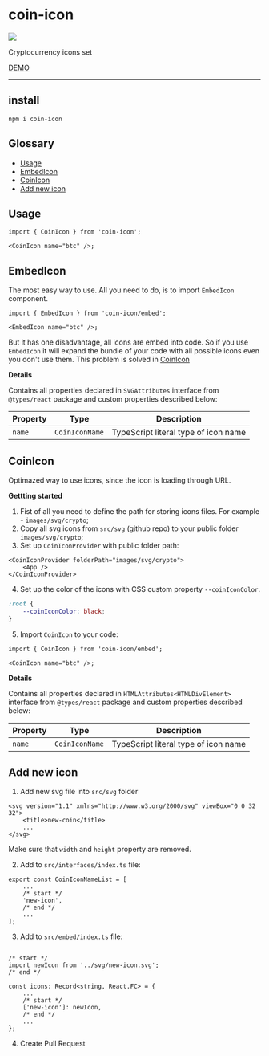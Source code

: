 # coin-icon

<a href="https://www.npmjs.com/package/coin-icon">
    <img src="https://nodei.co/npm/coin-icon.png?mini=true"/>
</a>

Cryptocurrency icons set

[DEMO](https://varp.com/coin-icons)

---

## install

```tsx
npm i coin-icon
```

## Glossary

-   [Usage](#Usage)
-   [EmbedIcon](#EmbedIcon)
-   [CoinIcon](#CoinIcon)
-   [Add new icon](#add-new-icon)

## Usage

```tsx
import { CoinIcon } from 'coin-icon';

<CoinIcon name="btc" />;
```

## EmbedIcon

The most easy way to use. All you need to do, is to import `EmbedIcon` component.

```tsx
import { EmbedIcon } from 'coin-icon/embed';

<EmbedIcon name="btc" />;
```

But it has one disadvantage, all icons are embed into code. So if you use `EmbedIcon` it will expand the bundle of your code with all possible icons even you don't use them. This problem is solved in [CoinIcon](#CoinIcon)

**Details**

Contains all properties declared in `SVGAttributes` interface from `@types/react` package and custom properties described below:

| Property | Type           | Description                          |
| -------- | -------------- | ------------------------------------ |
| `name`   | `CoinIconName` | TypeScript literal type of icon name |

## CoinIcon

Optimazed way to use icons, since the icon is loading through URL.

**Gettting started**

1. Fist of all you need to define the path for storing icons files. For example - `images/svg/crypto`;
2. Copy all svg icons from `src/svg` (github repo) to your public folder `images/svg/crypto`;
3. Set up `CoinIconProvider` with public folder path:

```tsx
<CoinIconProvider folderPath="images/svg/crypto">
    <App />
</CoinIconProvider>
```

4. Set up the color of the icons with CSS custom property `--coinIconColor`.

```scss
:root {
    --coinIconColor: black;
}
```

5. Import `CoinIcon` to your code:

```tsx
import { CoinIcon } from 'coin-icon/embed';

<CoinIcon name="btc" />;
```
**Details**

Contains all properties declared in `HTMLAttributes<HTMLDivElement>` interface from `@types/react` package and custom properties described below:

| Property | Type           | Description                          |
| -------- | -------------- | ------------------------------------ |
| `name`   | `CoinIconName` | TypeScript literal type of icon name |


## Add new icon

1. Add new svg file into `src/svg` folder

```tsx
<svg version="1.1" xmlns="http://www.w3.org/2000/svg" viewBox="0 0 32 32">
    <title>new-coin</title>
    ...
</svg>
```

Make sure that `width` and `height` property are removed.

2. Add to `src/interfaces/index.ts` file:

```tsx
export const CoinIconNameList = [
    ...
    /* start */
    'new-icon',
    /* end */
    ...
];
```

3. Add to `src/embed/index.ts` file:

```tsx

/* start */
import newIcon from '../svg/new-icon.svg';
/* end */

const icons: Record<string, React.FC> = {
    ...
    /* start */
    ['new-icon']: newIcon,
    /* end */
    ...
};
```

4. Create Pull Request
